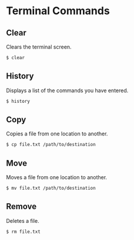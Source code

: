 # Terminal Commands

## Clear

Clears the terminal screen.

```sh
$ clear
```

## History

Displays a list of the commands you have entered.

```sh
$ history
```

## Copy

Copies a file from one location to another.

```sh
$ cp file.txt /path/to/destination
```

## Move

Moves a file from one location to another.

```sh
$ mv file.txt /path/to/destination
```

## Remove

Deletes a file.

```sh
$ rm file.txt
```